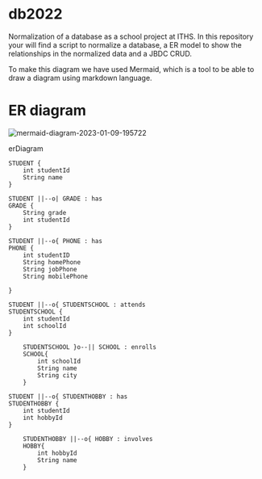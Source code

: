 # db2022
Normalization of a database as a school project at ITHS. In this repository your will find a script to normalize a database, a ER model to show the relationships in the normalized data and a JBDC CRUD.

To make this diagram we have used Mermaid, which is a tool to be able to draw a diagram using markdown language. 

# ER diagram

![mermaid-diagram-2023-01-09-195722](https://user-images.githubusercontent.com/117780904/211386390-89152562-cefa-4e38-bfe4-1f880b848a36.png)


erDiagram

    STUDENT {
        int studentId
        String name
    }

    STUDENT ||--o| GRADE : has
    GRADE {
        String grade
        int studentId
    }

    STUDENT ||--o{ PHONE : has
    PHONE {
        int studentID
        String homePhone
        String jobPhone
        String mobilePhone

    }

    STUDENT ||--o{ STUDENTSCHOOL : attends
    STUDENTSCHOOL {
        int studentId
        int schoolId
    }

        STUDENTSCHOOL }o--|| SCHOOL : enrolls
        SCHOOL{
            int schoolId
            String name
            String city
        }

    STUDENT ||--o{ STUDENTHOBBY : has
    STUDENTHOBBY {
        int studentId
        int hobbyId
    }

        STUDENTHOBBY ||--o{ HOBBY : involves
        HOBBY{
            int hobbyId
            String name
        }

